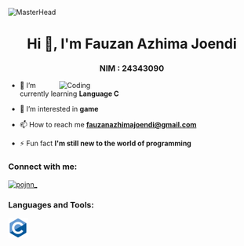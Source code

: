 ![MasterHead](https://user-images.githubusercontent.com/10498744/210012254-234538ff-d198-48aa-8964-37e6fd45d227.gif)
<h1 align="center">Hi 👋, I'm Fauzan Azhima Joendi</h1>
<h3 align="center">NIM : 24343090</h3>
<img align="right" alt="Coding" width="400" src="https://eurekabookhouse.com/assets/front/images/androDev.gif">

- 🌱 I’m currently learning **Language C**

- 👀 I’m interested in **game**

- 📫 How to reach me **fauzanazhimajoendi@gmail.com**

- ⚡ Fun fact **I'm still new to the world of programming**

<h3 align="left">Connect with me:</h3>
<p align="left">
<a href="https://instagram.com/pojnn_" target="blank"><img align="center" src="https://raw.githubusercontent.com/rahuldkjain/github-profile-readme-generator/master/src/images/icons/Social/instagram.svg" alt="pojnn_" height="30" width="40" /></a>
</p>

<h3 align="left">Languages and Tools:</h3>
<p align="left"> <a href="https://www.cprogramming.com/" target="_blank" rel="noreferrer"> <img src="https://raw.githubusercontent.com/devicons/devicon/master/icons/c/c-original.svg" alt="c" width="40" height="40"/> </a> </p>
